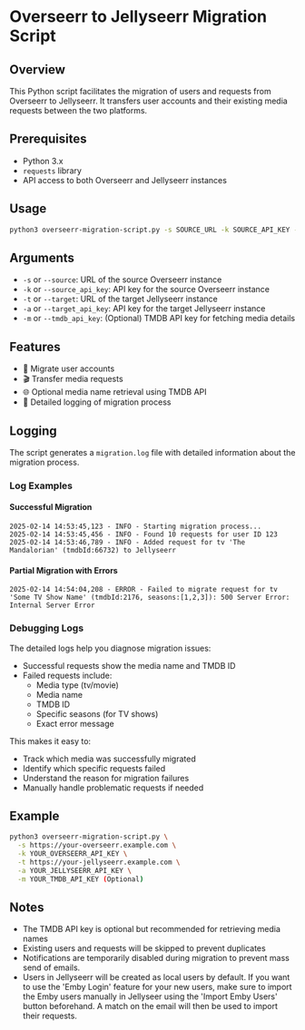# Overseerr to Jellyseerr Migration Script

## Overview
This Python script facilitates the migration of users and requests from Overseerr to Jellyseerr. It transfers user accounts and their existing media requests between the two platforms.

## Prerequisites
- Python 3.x
- `requests` library
- API access to both Overseerr and Jellyseerr instances

## Usage
```bash
python3 overseerr-migration-script.py -s SOURCE_URL -k SOURCE_API_KEY -t TARGET_URL -a TARGET_API_KEY [-m TMDB_API_KEY]
```

## Arguments
- `-s` or `--source`: URL of the source Overseerr instance
- `-k` or `--source_api_key`: API key for the source Overseerr instance
- `-t` or `--target`: URL of the target Jellyseerr instance
- `-a` or `--target_api_key`: API key for the target Jellyseerr instance
- `-m` or `--tmdb_api_key`: (Optional) TMDB API key for fetching media details

## Features
- 👥 Migrate user accounts
- 🎬 Transfer media requests
- 🌐 Optional media name retrieval using TMDB API
- 📝 Detailed logging of migration process

## Logging
The script generates a `migration.log` file with detailed information about the migration process.

### Log Examples

#### Successful Migration
```
2025-02-14 14:53:45,123 - INFO - Starting migration process...
2025-02-14 14:53:45,456 - INFO - Found 10 requests for user ID 123
2025-02-14 14:53:46,789 - INFO - Added request for tv 'The Mandalorian' (tmdbId:66732) to Jellyseerr
```

#### Partial Migration with Errors
```
2025-02-14 14:54:04,208 - ERROR - Failed to migrate request for tv 'Some TV Show Name' (tmdbId:2176, seasons:[1,2,3]): 500 Server Error: Internal Server Error
```

### Debugging Logs
The detailed logs help you diagnose migration issues:
- Successful requests show the media name and TMDB ID
- Failed requests include:
  - Media type (tv/movie)
  - Media name
  - TMDB ID
  - Specific seasons (for TV shows)
  - Exact error message

This makes it easy to:
- Track which media was successfully migrated
- Identify which specific requests failed
- Understand the reason for migration failures
- Manually handle problematic requests if needed

## Example
```bash
python3 overseerr-migration-script.py \
  -s https://your-overseerr.example.com \
  -k YOUR_OVERSEERR_API_KEY \
  -t https://your-jellyseerr.example.com \
  -a YOUR_JELLYSEERR_API_KEY \
  -m YOUR_TMDB_API_KEY (Optional)
```

## Notes
- The TMDB API key is optional but recommended for retrieving media names
- Existing users and requests will be skipped to prevent duplicates
- Notifications are temporarily disabled during migration to prevent mass send of emails.
- Users in Jellyseerr will be created as local users by default. If you want to use the 'Emby Login' feature for your new users, make sure to import the Emby users manually in Jellyseer using the 'Import Emby Users' button beforehand. A match on the email will then be used to import their requests.
